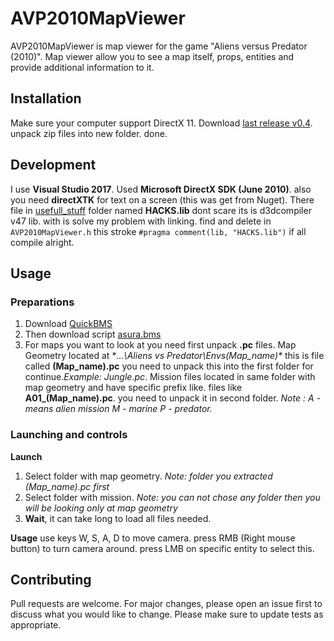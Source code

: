 # AVP2010MapViewer

AVP2010MapViewer is map viewer for the game "Aliens versus Predator (2010)". Map viewer allow you to see a map itself, props, entities and provide additional information to it.

## Installation

Make sure your computer support DirectX 11. Download [last release v0.4](https://github.com/Trololp/AVP2010MapViewer/releases/tag/v0.4). unpack zip files into new folder. done.
## Development
I use **Visual Studio 2017**. Used **Microsoft DirectX SDK (June 2010)**. also you need **directXTK** for text on a screen (this was get from Nuget). There file in 
[usefull_stuff](https://github.com/Trololp/AVP2010MapViewer/tree/main/usefull_stuff) folder named **HACKS.lib** dont scare its is d3dcompiler v47 lib. with is solve
my problem with linking. find and delete in `AVP2010MapViewer.h` this stroke `#pragma comment(lib, "HACKS.lib")` if all compile alright.

## Usage

  ### Preparations
   1. Download [QuickBMS](https://aluigi.altervista.org/quickbms.htm)
   2. Then download script [asura.bms](https://github.com/Trololp/AVP2010MapViewer/blob/main/usefull_stuff/asura.bms)
   3. For maps you want to look at you need first unpack **.pc** files. Map Geometry located at **...\Aliens vs Predator\Envs\(Map_name)\**
   this is file called **(Map_name).pc** you need to unpack this into the first folder for continue.*Example: Jungle.pc*.
   Mission files located in same folder with map geometry and have specific prefix like. files like **A01_(Map_name).pc**. you need to unpack it in second folder.
   *Note : A - means alien mission M - marine P - predator.*
 
  ### Launching and controls
   **Launch**
   1. Select folder with map geometry. *Note: folder you extracted (Map_name).pc first*
   2. Select folder with mission. *Note: you can not chose any folder then you will be looking only at map geometry*
   3. **Wait**, it can take long to load all files needed.
   
   **Usage**
   use keys W, S, A, D to move camera. press RMB (Right mouse button) to turn camera around. press LMB on specific entity to select this.

## Contributing
Pull requests are welcome. For major changes, please open an issue first to discuss what you would like to change.
Please make sure to update tests as appropriate.
